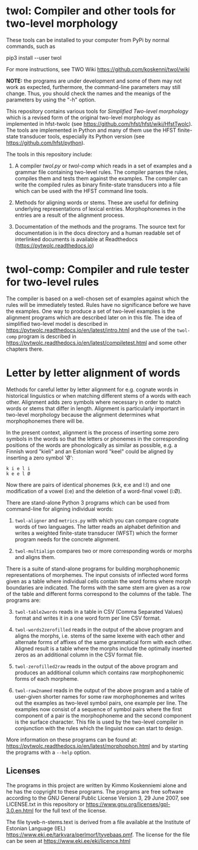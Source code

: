 # twol: Compiler and other tools for two-level morphology

These tools can be installed to your computer from PyPi by normal commands, such as

   pip3 install --user twol

For more instructions, see TWO Wiki https://github.com/koskenni/twol/wiki

**NOTE:** the programs are under development and some of them may not
  work as expected, furthermore, the command-line parameters may still
  change.  Thus, you should check the names and the meanigs of the
  parameters by using the "-h" option.

This repository contains various tools for *Simplified Two-level
morphology* which is a revised form of the original two-level
morphology as implemented in hfst-twolc (see
https://github.com/hfst/hfst/wiki/HfstTwolc).  The tools are
implemented in Python and many of them use the HFST finite-state
transducer tools, especially its Python version (see
https://github.com/hfst/python).

The tools in this repository include:

1. A compiler *twol.py* or *twol-comp* which reads in a set of
   examples and a grammar file containing two-level rules.  The
   compiler parses the rules, compiles them and tests them against the
   examples. The compiler can write the compiled rules as binary
   finite-state transducers into a file which can be used with the
   HFST command line tools.

2. Methods for aligning words or stems. These are useful for defining
   underlying representations of lexical entries.  Morphophonemes in
   the entries are a result of the alignment process.

3. Documentation of the methods and the programs.  The source text for
   documentation is in the docs directory and a human readable set of
   interlinked documents is available at Readthedocs
   (https://pytwolc.readthedocs.io)


# twol-comp: Compiler and rule tester for two-level rules

The compiler is based on a well-chosen set of examples against which
the rules will be immediately tested.  Rules have no significance
before we have the examples.  One way to produce a set of two-level
examples is the alignment programs which are described later on in
this file.  The idea of simplified two-level model  is described in
https://pytwolc.readthedocs.io/en/latest/intro.html and the use of the
``twol-comp`` program is described in
https://pytwolc.readthedocs.io/en/latest/compiletest.html and some
other chapters there.


# Letter by letter alignment of words

Methods for careful letter by letter alignment for e.g. cognate words
in historical linguistics or when matching different stems of a words
with each other. Alignment adds zero symbols where necessary in order
to match words or stems that differ in length. Alignment is
particularly important in two-level morphology because the alignment
determines what morphophonemes there will be.

In the present context, alignment is the process of inserting some
zero symbols in the words so that the letters or phonemes in the
corresponding positions of the words are phonologically as similar as
possible, e.g. a Finnish word "kieli" and an Estonian word "keel"
could be aligned by inserting a zero symbol 'Ø':

    k i e l i
    k e e l Ø

Now there are pairs of identical phonemes (k:k, e:e and l:l) and one
modification of a vowel (i:e) and the deletion of a word-final vowel
(i:Ø).

There are stand-alone Python 3 programs which can be used from
command-line for aligning individual words:

1. ``twol-aligner`` and ``metrics.py`` with which you can compare
   cognate words of two languages. The latter reads an alphabet
   definition and writes a weighted finite-state transducer (WFST) which
   the former program needs for the concrete alignment.

2. ``twol-multialign`` compares two or more corresponding words or
   morphs and aligns them.

There is a suite of stand-alone programs for building morphophonemic
representations of morphemes.  The input consists of inflected word
forms given as a table where individual cells contain the word forms
where morph boundaries are indicated.  The forms with the same stem
are given as a row of the table and different forms correspond to the
columns of the table.  The programs are:

3. ``twol-table2words`` reads in a table in CSV (Comma Separated
   Values) format and writes it in a one word form per line CSV format.

4. ``twol-words2zerofilled`` reads in the output of the above program
   and aligns the morphs, i.e. stems of the same lexeme with each other
   and alternate forms of affixes of the same grammatical form with each
   other.  Aligned result is a table where the morphs include the
   optimally inserted zeros as an additional column in the CSV format
   file.

5. ``twol-zerofilled2raw`` reads in the output of the above program
   and produces an additional column which contains raw morphophonemic
   forms of each morpheme.

6. ``twol-raw2named`` reads in the output of the above program and a
   table of user-given shorter names for some raw morphophonemes and
   writes out the examples as two-level symbol pairs, one example per
   line.  The examples now consist of a sequence of symbol pairs where
   the first component of a pair is the morphophoneme and the second
   component is the surface character.  This file is used by the
   two-level compiler in conjunction with the rules which the linguist
   now can start to design.

More information on these programs can be found at:
https://pytwolc.readthedocs.io/en/latest/morphophon.html and by
starting the programs with a ``--help`` option.

## Licenses

The programs in this project are written
by Kimmo Koskenniemi alone and he has the copyright to these
programs. The programs are free software according to the GNU General
Public License Version 3, 29 June 2007, see LICENSE.txt in this
repository or https://www.gnu.org/licenses/gpl-3.0.en.html for the
full text of the license.

The file tyveb-n-stems.text is derived from a file available at the
Institute of Estonian Language (IEL)
https://www.eki.ee/tarkvara/perlmorf/tyvebaas.pmf.  The license for
the file can be seen at https://www.eki.ee/eki/licence.html
